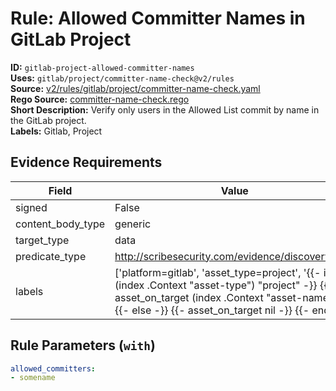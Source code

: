 # Rule: Allowed Committer Names in GitLab Project  
**ID:** `gitlab-project-allowed-committer-names`  
**Uses:** `gitlab/project/committer-name-check@v2/rules`  
**Source:** [v2/rules/gitlab/project/committer-name-check.yaml](https://github.com/scribe-public/sample-policies/v2/rules/gitlab/project/committer-name-check.yaml)  
**Rego Source:** [committer-name-check.rego](https://github.com/scribe-public/sample-policies/v2/rules/gitlab/project/committer-name-check.rego)  
**Short Description:** Verify only users in the Allowed List commit by name in the GitLab project.  
**Labels:** Gitlab, Project  

## Evidence Requirements  
| Field | Value |
|-------|-------|
| signed | False |
| content_body_type | generic |
| target_type | data |
| predicate_type | http://scribesecurity.com/evidence/discovery/v0.1 |
| labels | ['platform=gitlab', 'asset_type=project', '{{- if eq (index .Context "asset-type") "project" -}} {{- asset_on_target (index .Context "asset-name") -}} {{- else -}} {{- asset_on_target nil -}} {{- end -}}'] |

## Rule Parameters (`with`)  
```yaml
allowed_committers:
- somename
```

